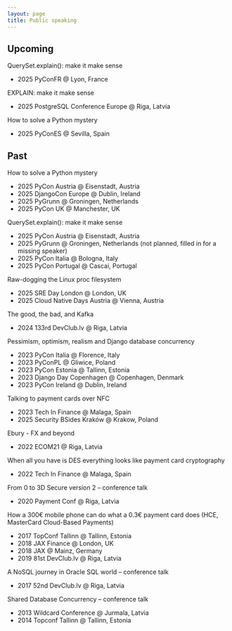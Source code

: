 ```yaml
---
layout: page
title: Public speaking
---
```


## Upcoming

QuerySet.explain(): make it make sense

- 2025 PyConFR @ Lyon, France

EXPLAIN: make it make sense

- 2025 PostgreSQL Conference Europe @ Riga, Latvia

How to solve a Python mystery

- 2025 PyConES @ Sevilla, Spain

## Past

How to solve a Python mystery

- 2025 PyCon Austria @ Eisenstadt, Austria
- 2025 DjangoCon Europe @ Dublin, Ireland
- 2025 PyGrunn @ Groningen, Netherlands
- 2025 PyCon UK @ Manchester, UK

QuerySet.explain(): make it make sense

- 2025 PyCon Austria @ Eisenstadt, Austria
- 2025 PyGrunn @ Groningen, Netherlands (not planned, filled in for a missing speaker)
- 2025 PyCon Italia @ Bologna, Italy
- 2025 PyCon Portugal @ Cascai, Portugal


Raw-dogging the Linux proc filesystem

- 2025 SRE Day London @ London, UK 
- 2025 Cloud Native Days Austria @ Vienna, Austria

The good, the bad, and Kafka

- 2024 133rd DevClub.lv @ Riga, Latvia

Pessimism, optimism, realism and Django database concurrency

- 2023 PyCon Italia @ Florence, Italy
- 2023 PyConPL @ Gliwice, Poland
- 2023 PyCon Estonia @ Tallinn, Estonia
- 2023 Django Day Copenhagen @ Copenhagen, Denmark
- 2023 PyCon Ireland @ Dublin, Ireland

Talking to payment cards over NFC

- 2023 Tech In Finance @ Malaga, Spain
- 2025 Security BSides Kraków @ Krakow, Poland

Ebury - FX and beyond

- 2022 ECOM21 @ Riga, Latvia

When all you have is DES everything looks like payment card cryptography

- 2022 Tech In Finance @ Malaga, Spain

From 0 to 3D Secure version 2 – conference talk

- 2020 Payment Conf @ Riga, Latvia

How a 300€ mobile phone can do what a 0.3€ payment card does
(HCE, MasterCard Cloud-Based Payments)

- 2017 TopConf Tallinn @ Tallinn, Estonia
- 2018 JAX Finance @ London, UK
- 2018 JAX @ Mainz, Germany
- 2019 81st DevClub.lv @ Riga, Latvia

A NoSQL journey in Oracle SQL world – conference talk

- 2017 52nd DevClub.lv @ Riga, Latvia

Shared Database Concurrency – conference talk

- 2013 Wildcard Conference @  Jurmala, Latvia
- 2014 Topconf Tallinn @ Tallinn, Estonia
